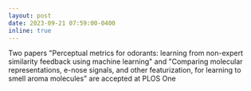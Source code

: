 ```yaml
---
layout: post
date: 2023-09-21 07:59:00-0400
inline: true
---
```


Two papers "Perceptual metrics for odorants: learning from non-expert similarity feedback using machine learning" and "Comparing molecular representations, e-nose signals, and other featurization, for learning to smell aroma molecules" are accepted at PLOS One